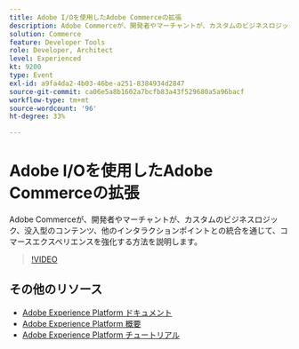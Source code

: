 ```yaml
---
title: Adobe I/Oを使用したAdobe Commerceの拡張
description: Adobe Commerceが、開発者やマーチャントが、カスタムのビジネスロジック、没入型のコンテンツ、他のインタラクションポイントとの統合を通じて、コマースエクスペリエンスを強化する方法を説明します。
solution: Commerce
feature: Developer Tools
role: Developer, Architect
level: Experienced
kt: 9200
type: Event
exl-id: a9fa4da2-4b03-46be-a251-8384934d2847
source-git-commit: ca06e5a8b1602a7bcfb83a43f529680a5a96bacf
workflow-type: tm+mt
source-wordcount: '96'
ht-degree: 33%

---
```


# Adobe I/Oを使用したAdobe Commerceの拡張

Adobe Commerceが、開発者やマーチャントが、カスタムのビジネスロジック、没入型のコンテンツ、他のインタラクションポイントとの統合を通じて、コマースエクスペリエンスを強化する方法を説明します。

>[!VIDEO](https://video.tv.adobe.com/v/337727/?quality=12&learn=on&hidetitle=true)

## その他のリソース

- [Adobe Experience Platform ドキュメント](https://experienceleague.adobe.com/docs/experience-platform.html?lang=ja)
- [Adobe Experience Platform 概要](https://experienceleague.adobe.com/docs/experience-platform/landing/home.html?lang=ja)
- [Adobe Experience Platform チュートリアル](https://experienceleague.adobe.com/docs/platform-learn/tutorials/overview.html?lang=ja)

